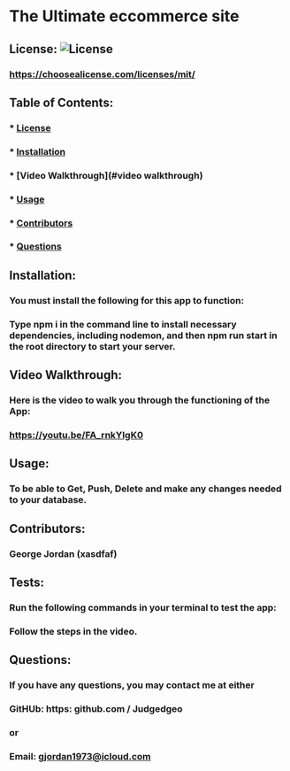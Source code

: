 
# The Ultimate eccommerce site

## License:  ![License](https://img.shields.io/github/license/judgedgeo/readme-or-readme-not?label=license&style=for-the-badge)
### https://choosealicense.com/licenses/mit/

## Table of Contents:
### * [License](#license)
### * [Installation](#installation)
### * [Video Walkthrough](#video walkthrough)
### * [Usage](#usage)
### * [Contributors](#contributors)
### * [Questions](#questions)

## Installation:
### You must install the following for this app to function:
### Type npm i in the command line to install necessary dependencies, including nodemon, and then npm run start in the root directory to start your server.

## Video Walkthrough:
### Here is the video to walk you through the functioning of the App:
### https://youtu.be/FA_rnkYIgK0

## Usage:
### To be able to Get, Push, Delete and make any changes needed to your database.

## Contributors:
### George Jordan (xasdfaf)

## Tests:
### Run the following commands in your terminal to test the app:
### Follow the steps in the video.

## Questions:
### If you have any questions, you may contact me at either
### GitHUb: https: github.com / Judgedgeo
### or
### Email: gjordan1973@icloud.com
